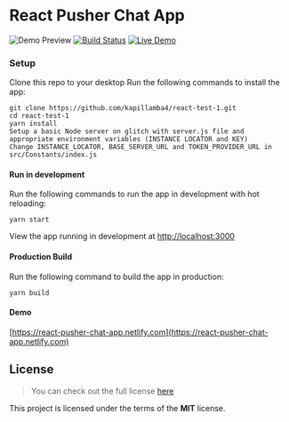 # React Pusher Chat App

![Demo Preview](https://i.imgur.com/ayB6YTm.png)
[![Build Status](https://travis-ci.org/kapillamba4/React-Pusher-Chat-App.svg?branch=master)](https://travis-ci.org/kapillamba4/React-Pusher-Chat-App)
[![Live Demo](https://img.shields.io/badge/demo-online-green.svg)](https://react-chat-app-1.surge.sh)

### Setup

Clone this repo to your desktop
Run the following commands to install the app:

```
git clone https://github.com/kapillamba4/react-test-1.git  
cd react-test-1  
yarn install  
Setup a basic Node server on glitch with server.js file and appropriate environment variables (INSTANCE LOCATOR and KEY)  
Change INSTANCE_LOCATOR, BASE_SERVER_URL and TOKEN_PROVIDER_URL in src/Constants/index.js  
```

#### Run in development

Run the following commands to run the app in development with hot reloading:

```
yarn start
```

View the app running in development at [http://localhost:3000](http://localhost:3000)

#### Production Build

Run the following command to build the app in production:

```
yarn build
```

#### Demo

[https://react-pusher-chat-app.netlify.com](https://react-pusher-chat-app.netlify.com)

## License

> You can check out the full license [here](https://github.com/kapillamba4/React-Pusher-Chat-App/blob/master/LICENSE)

This project is licensed under the terms of the **MIT** license.
